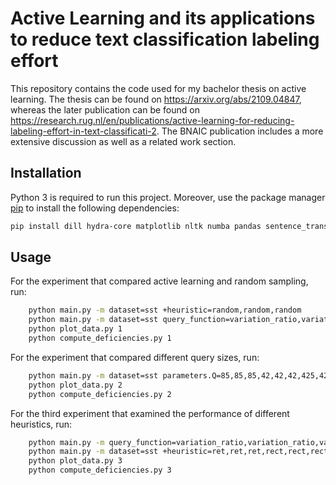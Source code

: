 # Active Learning and its applications to reduce text classification labeling effort
This repository contains the code used for my bachelor thesis on active learning. The thesis can be found on https://arxiv.org/abs/2109.04847, whereas the later publication can be found on https://research.rug.nl/en/publications/active-learning-for-reducing-labeling-effort-in-text-classificati-2. The BNAIC publication includes a more extensive discussion as well as a related work section. 

## Installation
Python 3 is required to run this project.
Moreover, use the package manager [pip](https://pip.pypa.io/en/stable/) to install the following dependencies:
```bash
pip install dill hydra-core matplotlib nltk numba pandas sentence_transformers sklearn scipy torch torchtext transformers
```
## Usage
For the experiment that compared active learning and random sampling, run:
```bash
    python main.py -m dataset=sst +heuristic=random,random,random
    python main.py -m dataset=sst query_function=variation_ratio,variation_ratio,variation_ratio,predictive_entropy,predictive_entropy,predictive_entropy,predictive_entropy,mutual_information,mutual_information,mutual_information
    python plot_data.py 1
    python compute_deficiencies.py 1
```

For the experiment that compared different query sizes, run:
```bash
    python main.py -m dataset=sst parameters.Q=85,85,85,42,42,42,425,425,425 metric_file=scaling
    python plot_data.py 2
    python compute_deficiencies.py 2
```

For the third experiment that examined the performance of different heuristics, run:
```bash
    python main.py -m query_function=variation_ratio,variation_ratio,variation_ratio
    python main.py -m dataset=sst +heuristic=ret,ret,ret,rect,rect,rect,sud,sud,sud metric_file=heuristics
    python plot_data.py 3
    python compute_deficiencies.py 3
```
